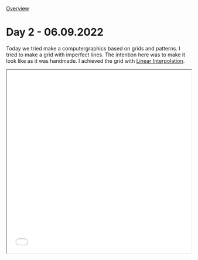 [Overview](../readme.md)
# **Day 2 - 06.09.2022**
Today we tried make a computergraphics based on grids and patterns. I tried to make a grid with imperfect lines. The intention here was to make it look like as it was handmade. I achieved the grid with [Linear Interpolation](https://en.wikipedia.org/wiki/Linear_interpolation).

<iframe src="/day02/01/index.html" width="100%" height="500px"></iframe>
